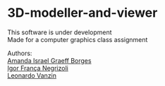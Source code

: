 # 3D-modeller-and-viewer
This software is under development  
Made for a computer graphics class assignment

Authors:  
[Amanda Israel Graeff Borges](https://github.com/AmandaIsrael)  
[Igor França Negrizoli](https://github.com/igorFNegrizoli)  
[Leonardo Vanzin](https://github.com/EnergyFall266)  
